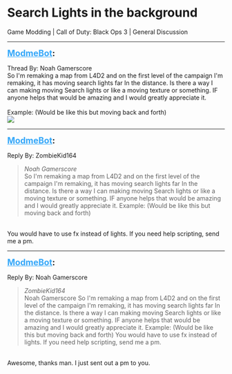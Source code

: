 # Search Lights in the background
Game Modding | Call of Duty: Black Ops 3 | General Discussion

---
<strong style="font-size: 1.4em;"><span style="text-decoration: underline;text-decoration-color: #34a7f9;"><span style="color:#34a7f9;">ModmeBot</span></span>:</strong>

<p>Thread By: Noah Gamerscore<br />So I&#39;m remaking a map from L4D2 and on the first level of the campaign I&#39;m remaking, it has moving search lights far In the distance. Is there a way I can making moving Search lights or like a moving texture or something. IF anyone helps that would be amazing and I would greatly appreciate it.<br /> <br />Example: (Would be like this but moving back and forth)<br /><img style="max-width: 500px;" src="https://i.ytimg.com/vi/sn-HdJxcB3Q/maxresdefault.jpg"></p>

---
<strong style="font-size: 1.4em;"><span style="text-decoration: underline;text-decoration-color: #34a7f9;"><span style="color:#34a7f9;">ModmeBot</span></span>:</strong>

<p>Reply By: ZombieKid164<br /><blockquote><em>Noah Gamerscore</em><br />So I&#39;m remaking a map from L4D2 and on the first level of the campaign I&#39;m remaking, it has moving search lights far In the distance. Is there a way I can making moving Search lights or like a moving texture or something. IF anyone helps that would be amazing and I would greatly appreciate it.   Example: (Would be like this but moving back and forth)</blockquote><br /> You would have to use fx instead of lights. If you need help scripting, send me a pm.</p>

---
<strong style="font-size: 1.4em;"><span style="text-decoration: underline;text-decoration-color: #34a7f9;"><span style="color:#34a7f9;">ModmeBot</span></span>:</strong>

<p>Reply By: Noah Gamerscore<br /><blockquote><em>ZombieKid164</em><br />Noah Gamerscore So I&#39;m remaking a map from L4D2 and on the first level of the campaign I&#39;m remaking, it has moving search lights far In the distance. Is there a way I can making moving Search lights or like a moving texture or something. IF anyone helps that would be amazing and I would greatly appreciate it.   Example: (Would be like this but moving back and forth)  You would have to use fx instead of lights. If you need help scripting, send me a pm. </blockquote><br /> Awesome, thanks man. I just sent out a pm to you.</p>
